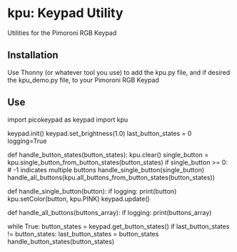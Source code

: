 # kpu: Keypad Utility
Utilities for the Pimoroni RGB Keypad

## Installation
Use Thonny (or whatever tool you use) to add the kpu.py file, and if desired the kpu_demo.py file, to your Pimoroni RGB Keypad

## Use

import picokeypad as keypad
import kpu

keypad.init()
keypad.set_brightness(1.0)
last_button_states = 0
logging=True

def handle_button_states(button_states):
    kpu.clear()
    single_button = kpu.single_button_from_button_states(button_states)
    if single_button >= 0: # -1 indicates multiple buttons
       handle_single_button(single_button)
    handle_all_buttons(kpu.all_buttons_from_button_states(button_states))   

def handle_single_button(button):
    if logging: print(button)
    kpu.setColor(button, kpu.PINK)
    keypad.update()
    
def handle_all_buttons(buttons_array):
    if logging: print(buttons_array)

while True: 
    button_states = keypad.get_button_states()
    if last_button_states != button_states:
        last_button_states = button_states
        handle_button_states(button_states)
